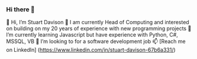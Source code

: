 ### Hi there 👋

👋 Hi, I’m Stuart Davison
👀 I am currently Head of Computing and interested on building on my 20 years of experience with new programming projects
🌱 I’m currently learning Javascript but have experience with Python, C#, MSSQL, VB
💞️ I’m looking to for a software development job
📫 [Reach me on LinkedIn] (https://www.linkedin.com/in/stuart-davison-67b6a331/)

